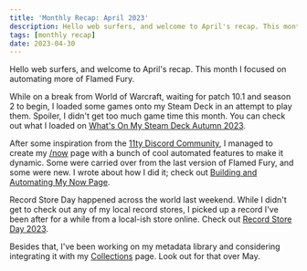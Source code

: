 ```yaml
---
title: 'Monthly Recap: April 2023'
description: Hello web surfers, and welcome to April's recap. This month I focused on automating more of Flamed Fury.
tags: [monthly recap]
date: 2023-04-30
---
```


Hello web surfers, and welcome to April's recap. This month I focused on automating more of Flamed Fury.

While on a break from World of Warcraft, waiting for patch 10.1 and season 2 to begin, I loaded some games onto my Steam Deck in an attempt to play them. Spoiler, I didn't get too much game time this month. You can check out what I loaded on [What's On My Steam Deck Autumn 2023](/posts/whats-on-my-steam-deck-autumn-2023/).

After some inspiration from the [11ty Discord Community](), I managed to create my [/now](/now/) page with a bunch of cool automated features to make it dynamic. Some were carried over from the last version of Flamed Fury, and some were new. I wrote about how I did it; check out [Building and Automating My Now Page](/posts/building-and-automating-my-now-page/).

Record Store Day happened across the world last weekend. While I didn't get to check out any of my local record stores, I picked up a record I've been after for a while from a local-ish store online. Check out [Record Store Day 2023](/posts/record-store-day-2023/).

Besides that, I've been working on my metadata library and considering integrating it with my [Collections](/collections/) page. Look out for that over May.